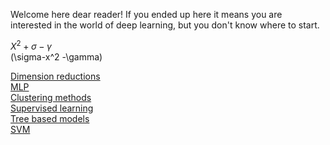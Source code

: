 Welcome here dear reader! If you ended up here it means you are interested in the world of deep learning, but you don't know where to start.


$X^2 + \sigma-\gamma$  
\(\sigma-x^2 -\gamma\)  


[Dimension reductions](/dim_red/)  
[MLP](/MLP/)  
[Clustering methods](/clustering/)  
[Supervised learning](/suplearn/)  
[Tree based models](/trees/)  
[SVM](/svm/)  